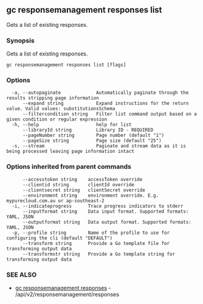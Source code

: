 ## gc responsemanagement responses list

Gets a list of existing responses.

### Synopsis

Gets a list of existing responses.

```
gc responsemanagement responses list [flags]
```

### Options

```
  -a, --autopaginate             Automatically paginate through the results stripping page information
      --expand string            Expand instructions for the return value. Valid values: substitutionsSchema
      --filtercondition string   Filter list command output based on a given condition or regular expression
  -h, --help                     help for list
      --libraryId string         Library ID - REQUIRED
      --pageNumber string        Page number (default "1")
      --pageSize string          Page size (default "25")
  -s, --stream                   Paginate and stream data as it is being processed leaving page information intact
```

### Options inherited from parent commands

```
      --accesstoken string    accessToken override
      --clientid string       clientId override
      --clientsecret string   clientSecret override
      --environment string    environment override. E.g. mypurecloud.com.au or ap-southeast-2
  -i, --indicateprogress      Trace progress indicators to stderr
      --inputformat string    Data input format. Supported formats: YAML, JSON
      --outputformat string   Data output format. Supported formats: YAML, JSON
  -p, --profile string        Name of the profile to use for configuring the cli (default "DEFAULT")
      --transform string      Provide a Go template file for transforming output data
      --transformstr string   Provide a Go template string for transforming output data
```

### SEE ALSO

* [gc responsemanagement responses](gc_responsemanagement_responses.html)	 - /api/v2/responsemanagement/responses


